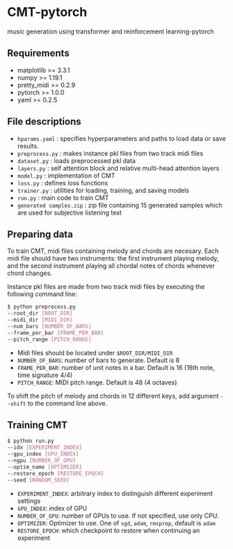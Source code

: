 # CMT-pytorch
  music generation using transformer and reinforcement learning-pytorch


## Requirements
- matplotlib >= 3.3.1
- numpy >= 1.19.1
- pretty_midi >= 0.2.9
- pytorch >= 1.0.0
- yaml >= 0.2.5

## File descriptions
  * `hparams.yaml` : specifies hyperparameters and paths to load data or save results.
  * `preprocess.py` : makes instance pkl files from two track midi files
  * `dataset.py` : loads preprocessed pkl data
  * `layers.py` : self attention block and relative multi-head attention layers
  * `model.py` : implementation of CMT
  * `loss.py` : defines loss functions
  * `trainer.py` : utilities for loading, training, and saving models 
  * `run.py` : main code to train CMT
  * `generated samples.zip` : zip file containing 15 generated samples 
  which are used for subjective listening test

## Preparing data
To train CMT, midi files containing melody and chords are necesary. 
Each midi file should have two instruments: 
the first instrument playing melody, 
and the second instrument playing all chordal notes of chords whenever chord changes.

Instance pkl files are made from two track midi files
by executing the following command line:
```bash 
$ python preprocess.py 
--root_dir [ROOT_DIR]
--midi_dir [MIDI_DIR]
--num_bars [NUMBER_OF_BARS]
--frame_per_bar [FRAME_PER_BAR]
--pitch_range [PITCH_RANGE]
```

  * Midi files should be located under `$ROOT_DIR/MIDI_DIR`
  * `NUMBER_OF_BARS`: number of bars to generate. Default is 8
  * `FRAME_PER_BAR`: number of unit notes in a bar. Default is 16 (16th note, time signature 4/4)
  * `PITCH_RANGE`: MIDI pitch range. Default is 48 (4 octaves)
  
To shift the pitch of melody and chords in 12 different keys, 
add argument `--shift` to the command line above.

## Training CMT
```bash 
$ python run.py 
--idx [EXPERIMENT_INDEX] 
--gpu_index [GPU_INDEX]
--ngpu [NUMBER_OF_GPU]
--optim_name [OPTIMIZER]
--restore_epoch [RESTORE_EPOCH]
--seed [RANDOM_SEED]
```

  * `EXPERIMENT_INDEX`: arbitrary index to distinguish different experiment settings
  * `GPU_INDEX`: index of GPU
  * `NUMBER_OF_GPU`: number of GPUs to use. If not specified, use only CPU.
  * `OPTIMIZER`: Optimizer to use. One of `sgd`, `adam`, `rmsprop`, default is `adam`
  * `RESTORE_EPOCH`: which checkpoint to restore when continuing an experiment


